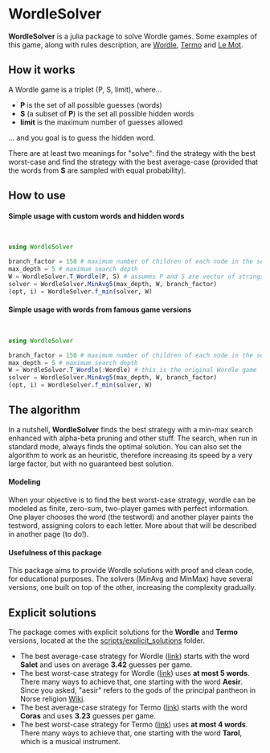# WordleSolver
**WordleSolver** is a julia package to solve Wordle games. Some examples of this game, along with rules description, are [Wordle](https://www.nytimes.com/games/wordle/index.html), [Termo](https://term.ooo/) and [Le Mot](https://wordle.louan.me/).

## How it works

A Wordle game is a triplet (P, S, limit), where...

* **P** is the set of all possible guesses (words)
* **S** (a subset of **P**) is the set all possible hidden words
* **limit** is the maximum number of guesses allowed

... and you goal is to guess the hidden word.

There are at least two meanings for "solve": find the strategy with the best worst-case and find the strategy with the best average-case (provided that the words from **S** are sampled with equal probability).

## How to use

#### Simple usage with custom words and hidden words

```julia


using WordleSolver

branch_factor = 150 # maximum number of children of each node in the search tree
max_depth = 5 # maximum search depth
W = WordleSolver.T_Wordle(P, S) # assumes P and S are vector of strings
solver = WordleSolver.MinAvg5(max_depth, W, branch_factor)
(opt, i) = WordleSolver.f_min(solver, W)
```

#### Simple usage with words from famous game versions

```julia


using WordleSolver

branch_factor = 150 # maximum number of children of each node in the search tree
max_depth = 5 # maximum search depth
W = WordleSolver.T_Wordle(:Wordle) # this is the original Wordle game
solver = WordleSolver.MinAvg5(max_depth, W, branch_factor)
(opt, i) = WordleSolver.f_min(solver, W)
```

## The algorithm

In a nutshell, **WordleSolver** finds the best strategy with a min-max search enhanced with alpha-beta pruning and other stuff. The search, when run in standard mode, always finds the optimal solution. You can also set the algorithm to work as an heuristic, therefore increasing its speed by a very large factor, but with no guaranteed  best solution.

#### Modeling

When your objective is to find the best worst-case strategy, wordle can be modeled as finite, zero-sum, two-player games with perfect information. One player chooses the word (the testword) and another player paints the testword, assigning colors to each letter. More about that will be described in another page (to do!).

#### Usefulness of this package

This package aims to provide Wordle solutions with proof and clean code, for educational purposes. The solvers (MinAvg and MinMax) have several versions, one built on top of the other, increasing the complexity gradually.

## Explicit solutions

The package comes with explicit solutions for the **Wordle** and **Termo** versions, located at the the [scripts/explicit_solutions](https://github.com/pedrolazera/WordleSolver/tree/main/scripts/explicit_solutions) folder.

* The best average-case strategy for Wordle ([link](https://github.com/pedrolazera/WordleSolver/blob/main/scripts/explicit/out_Wordle_AVG_1648601816.txt)) starts with the word **Salet** and uses on average **3.42** guesses per game.
* The best worst-case strategy for Wordle ([link](https://github.com/pedrolazera/WordleSolver/blob/main/scripts/explicit/out_Wordle_MAX_1648601916.txt)) uses **at most 5 words**. There many ways to achieve that, one starting with the word **Aesir**. Since you asked, "aesir" refers to the gods of the principal pantheon in Norse religion [Wiki](https://en.wikipedia.org/wiki/%C3%86sir).
* The best average-case strategy for Termo ([link](https://github.com/pedrolazera/WordleSolver/blob/main/scripts/explicit/out_Termo_AVG_1648600950.txt)) starts with the word **Coras** and uses **3.23** guesses per game.
* The best worst-case strategy for Termo ([link](https://github.com/pedrolazera/WordleSolver/blob/main/scripts/explicit/out_Wordle_MAX_1648601916.txt)) uses **at most 4 words**. There many ways to achieve that, one starting with the word **Tarol**, which is a musical instrument.
